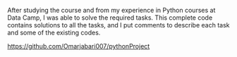 After studying the course and from my experience in Python courses at Data Camp, I was able to solve the required tasks. This complete code contains solutions to all the tasks, and I put comments to describe each task and some of the existing codes.


https://github.com/Omarjabari007/pythonProject
